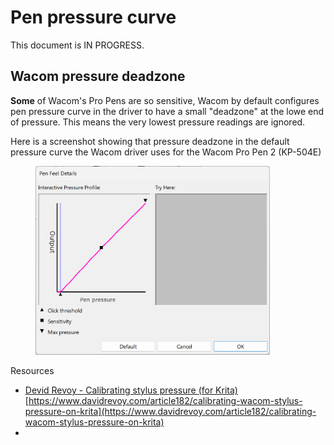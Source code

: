 # Pen pressure curve

This document is IN PROGRESS.

## Wacom pressure deadzone

**Some** of Wacom's Pro Pens are so sensitive, Wacom by default configures pen pressure curve in the driver to have a small "deadzone" at the lowe end of pressure. This means the very lowest pressure readings are ignored.

Here is a screenshot showing that pressure deadzone in the default pressure curve the Wacom driver uses for the Wacom Pro Pen 2 (KP-504E)

<div align="left">

<figure><img src="../../.gitbook/assets/Screenshot 2024-01-05 012550.png" alt="" width="375"><figcaption></figcaption></figure>

</div>

Resources

* [Devid Revoy - Calibrating stylus pressure (for Krita)](https://www.davidrevoy.com/article182/calibrating-wacom-stylus-pressure-on-krita) \
  [https://www.davidrevoy.com/article182/calibrating-wacom-stylus-pressure-on-krita](https://www.davidrevoy.com/article182/calibrating-wacom-stylus-pressure-on-krita)
*
